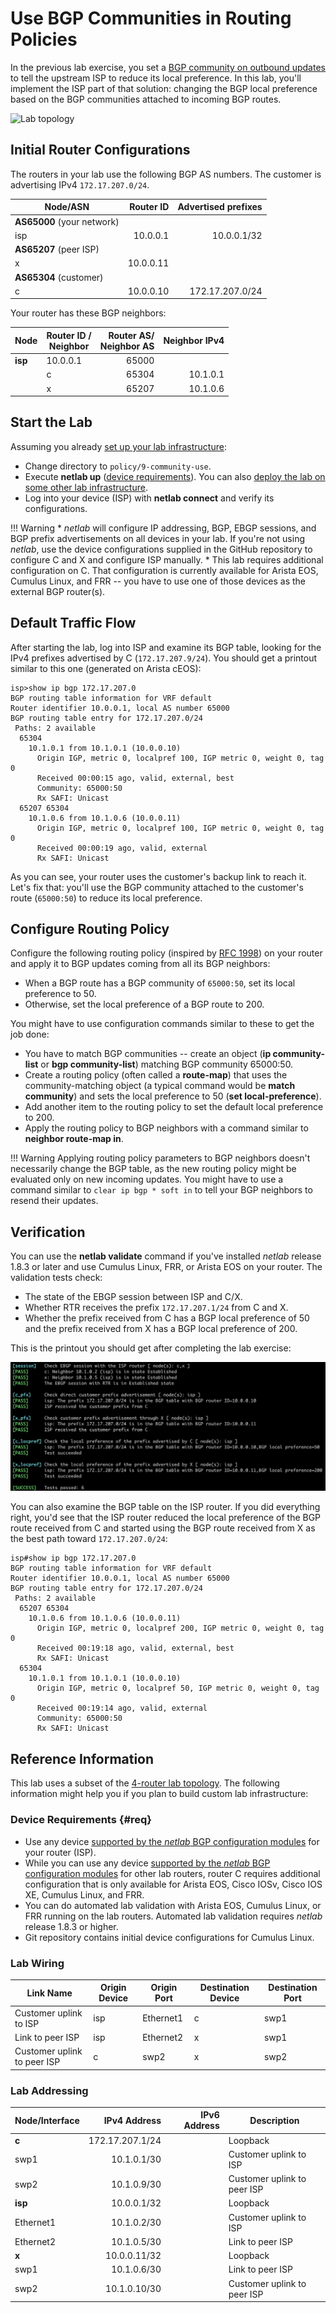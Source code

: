 # Use BGP Communities in Routing Policies

In the previous lab exercise, you set a [BGP community on outbound updates](8-community-attach.md) to tell the upstream ISP to reduce its local preference. In this lab, you'll implement the ISP part of that solution: changing the BGP local preference based on the BGP communities attached to incoming BGP routes.

![Lab topology](topology-community-use.png)

## Initial Router Configurations

The routers in your lab use the following BGP AS numbers. The customer is advertising IPv4 `172.17.207.0/24`.

| Node/ASN | Router ID | Advertised prefixes |
|----------|----------:|--------------------:|
| **AS65000** (your network) ||
| isp | 10.0.0.1 | 10.0.0.1/32 |
| **AS65207** (peer ISP) ||
| x | 10.0.0.11 |  |
| **AS65304** (customer) ||
| c | 10.0.0.10 | 172.17.207.0/24 |

Your router has these BGP neighbors:

| Node | Router ID /<br />Neighbor | Router AS/<br />Neighbor AS | Neighbor IPv4 |
|------|---------------------------|----------------------------:|--------------:|
| **isp** | 10.0.0.1 | 65000 |
| | c | 65304 | 10.1.0.1 |
| | x | 65207 | 10.1.0.6 |

## Start the Lab

Assuming you already [set up your lab infrastructure](../1-setup.md):

* Change directory to `policy/9-community-use`.
* Execute **netlab up** ([device requirements](#req)). You can also [deploy the lab on some other lab infrastructure](../external/index.md).
* Log into your device (ISP) with **netlab connect** and verify its configurations.

!!! Warning
    * *netlab* will configure IP addressing, BGP, EBGP sessions, and BGP prefix advertisements on all devices in your lab. If you're not using *netlab*, use the device configurations supplied in the GitHub repository to configure C and X and configure ISP manually.
    * This lab requires additional configuration on C. That configuration is currently available for Arista EOS, Cumulus Linux, and FRR -- you have to use one of those devices as the external BGP router(s).

## Default Traffic Flow

After starting the lab, log into ISP and examine its BGP table, looking for the IPv4 prefixes advertised by C (`172.17.207.9/24`). You should get a printout similar to this one (generated on Arista cEOS):

```
isp>show ip bgp 172.17.207.0
BGP routing table information for VRF default
Router identifier 10.0.0.1, local AS number 65000
BGP routing table entry for 172.17.207.0/24
 Paths: 2 available
  65304
    10.1.0.1 from 10.1.0.1 (10.0.0.10)
      Origin IGP, metric 0, localpref 100, IGP metric 0, weight 0, tag 0
      Received 00:00:15 ago, valid, external, best
      Community: 65000:50
      Rx SAFI: Unicast
  65207 65304
    10.1.0.6 from 10.1.0.6 (10.0.0.11)
      Origin IGP, metric 0, localpref 100, IGP metric 0, weight 0, tag 0
      Received 00:00:19 ago, valid, external
      Rx SAFI: Unicast
```

As you can see, your router uses the customer's backup link to reach it. Let's fix that: you'll use the BGP community attached to the customer's route (`65000:50`) to reduce its local preference.

## Configure Routing Policy

Configure the following routing policy (inspired by [RFC 1998](https://datatracker.ietf.org/doc/html/rfc1998)) on your router and apply it to BGP updates coming from all its BGP neighbors:

* When a BGP route has a BGP community of `65000:50`, set its local preference to 50.
* Otherwise, set the local preference of a BGP route to 200.

You might have to use configuration commands similar to these to get the job done:

* You have to match BGP communities -- create an object (**ip community-list** or **bgp community-list**) matching BGP community 65000:50.
* Create a routing policy (often called a **route-map**) that uses the community-matching object (a typical command would be **match community**) and sets the local preference to 50 (**set local-preference**).
* Add another item to the routing policy to set the default local preference to 200.
* Apply the routing policy to BGP neighbors with a command similar to **neighbor route-map in**.

!!! Warning
    Applying routing policy parameters to BGP neighbors doesn't necessarily change the BGP table, as the new routing policy might be evaluated only on new incoming updates. You might have to use a command similar to `clear ip bgp * soft in` to tell your BGP neighbors to resend their updates.

## Verification

You can use the **netlab validate** command if you've installed *netlab* release 1.8.3 or later and use Cumulus Linux, FRR, or Arista EOS on your router. The validation tests check:

* The state of the EBGP session between ISP and C/X.
* Whether RTR receives the prefix `172.17.207.1/24` from C and X.
* Whether the prefix received from C has a BGP local preference of 50 and the prefix received from X has a BGP local preference of 200.

This is the printout you should get after completing the lab exercise:

[![](policy-c-use-validate.png)](policy-c-use-validate.png)

You can also examine the BGP table on the ISP router. If you did everything right, you'd see that the ISP router reduced the local preference of the BGP route received from C and started using the BGP route received from X as the best path toward `172.17.207.0/24`:

```
isp#show ip bgp 172.17.207.0
BGP routing table information for VRF default
Router identifier 10.0.0.1, local AS number 65000
BGP routing table entry for 172.17.207.0/24
 Paths: 2 available
  65207 65304
    10.1.0.6 from 10.1.0.6 (10.0.0.11)
      Origin IGP, metric 0, localpref 200, IGP metric 0, weight 0, tag 0
      Received 00:19:18 ago, valid, external, best
      Rx SAFI: Unicast
  65304
    10.1.0.1 from 10.1.0.1 (10.0.0.10)
      Origin IGP, metric 0, localpref 50, IGP metric 0, weight 0, tag 0
      Received 00:19:14 ago, valid, external
      Community: 65000:50
      Rx SAFI: Unicast
```

## Reference Information

This lab uses a subset of the [4-router lab topology](../external/4-router.md). The following information might help you if you plan to build custom lab infrastructure:

### Device Requirements {#req}

* Use any device [supported by the _netlab_ BGP configuration modules](https://netlab.tools/platforms/#platform-routing-support) for your router (ISP).
* While you can use any device [supported by the _netlab_ BGP configuration modules](https://netlab.tools/platforms/#platform-routing-support) for other lab routers, router C requires additional configuration that is only available for Arista EOS, Cisco IOSv, Cisco IOS XE, Cumulus Linux, and FRR.
* You can do automated lab validation with Arista EOS, Cumulus Linux, or FRR running on the lab routers. Automated lab validation requires _netlab_ release 1.8.3 or higher.
* Git repository contains initial device configurations for Cumulus Linux.

### Lab Wiring

| Link Name       | Origin Device | Origin Port | Destination Device | Destination Port |
|-----------------|---------------|-------------|--------------------|------------------|
| Customer uplink to ISP | isp | Ethernet1 | c | swp1 |
| Link to peer ISP | isp | Ethernet2 | x | swp1 |
| Customer uplink to peer ISP | c | swp2 | x | swp2 |

### Lab Addressing

| Node/Interface | IPv4 Address | IPv6 Address | Description |
|----------------|-------------:|-------------:|-------------|
| **c** |  172.17.207.1/24 |  | Loopback |
| swp1 | 10.1.0.1/30 |  | Customer uplink to ISP |
| swp2 | 10.1.0.9/30 |  | Customer uplink to peer ISP |
| **isp** |  10.0.0.1/32 |  | Loopback |
| Ethernet1 | 10.1.0.2/30 |  | Customer uplink to ISP |
| Ethernet2 | 10.1.0.5/30 |  | Link to peer ISP |
| **x** |  10.0.0.11/32 |  | Loopback |
| swp1 | 10.1.0.6/30 |  | Link to peer ISP |
| swp2 | 10.1.0.10/30 |  | Customer uplink to peer ISP |
